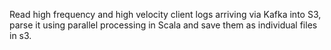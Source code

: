 Read high frequency and high velocity client logs arriving via Kafka into S3, parse it using parallel processing in Scala and save them as individual files in s3.
